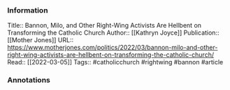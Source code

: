 
### Information
Title:: Bannon, Milo, and Other Right-Wing Activists Are Hellbent on Transforming the Catholic Church
Author:: [[Kathryn Joyce]]
Publication:: [[Mother Jones]]
URL:: https://www.motherjones.com/politics/2022/03/bannon-milo-and-other-right-wing-activists-are-hellbent-on-transforming-the-catholic-church/
Read::  [[2022-03-05]]
Tags:: #catholicchurch #rightwing #bannon
#article

### Annotations

